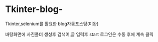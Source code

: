 # Tkinter-blog-
Tkinter,selenium를 활요한 blog자동포스팅(미완)


바탕화면에 사진폴더 생성후
검색어,글 입력후 
start 로그인은 수동 후에 계속 클릭

